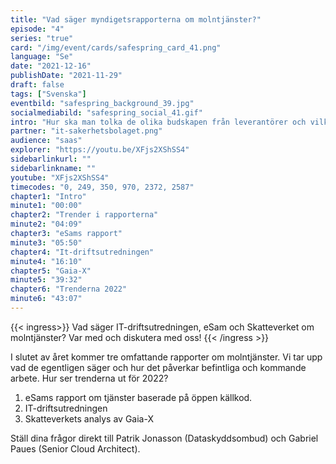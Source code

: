 ```yaml
---
title: "Vad säger myndigets­rapporterna om molntjänster?"
episode: "4"
series: "true"
card: "/img/event/cards/safespring_card_41.png"
language: "Se"
date: "2021-12-16"
publishDate: "2021-11-29"
draft: false
tags: ["Svenska"]
eventbild: "safespring_background_39.jpg"
socialmediabild: "safespring_social_41.gif"
intro: "Hur ska man tolka de olika budskapen från leverantörer och vilka praktiska metoder kan bolag redan nu börja jobba med utan att behöva byta molntjänst helt och hållet?"
partner: "it-sakerhetsbolaget.png"
audience: "saas"
explorer: "https://youtu.be/XFjs2XShSS4"
sidebarlinkurl: ""
sidebarlinkname: ""
youtube: "XFjs2XShSS4"
timecodes: "0, 249, 350, 970, 2372, 2587"
chapter1: "Intro"
minute1: "00:00"
chapter2: "Trender i rapporterna"
minute2: "04:09"
chapter3: "eSams rapport"
minute3: "05:50"
chapter4: "It-driftsutredningen"
minute4: "16:10"
chapter5: "Gaia-X"
minute5: "39:32"
chapter6: "Trenderna 2022"
minute6: "43:07"
---
```



{{< ingress>}}
Vad säger IT-driftsutredningen, eSam och Skatteverket om molntjänster? Var med och diskutera med oss!
{{< /ingress >}}

I slutet av året kommer tre omfattande rapporter om molntjänster. Vi tar upp vad de egentligen säger och hur det påverkar befintliga och kommande arbete. Hur ser trenderna ut för 2022?

1. eSams rapport om tjänster baserade på öppen källkod.
2. IT-driftsutredningen
3. Skatteverkets analys av Gaia-X

Ställ dina frågor direkt till Patrik Jonasson (Dataskyddsombud) och Gabriel Paues (Senior Cloud Architect).
